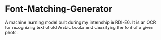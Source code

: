 # Font-Matching-Generator
A machine learning model built during my internship in RDI-EG. It is an OCR for recognizing text of old Arabic books and classifying the font of a given photo.
